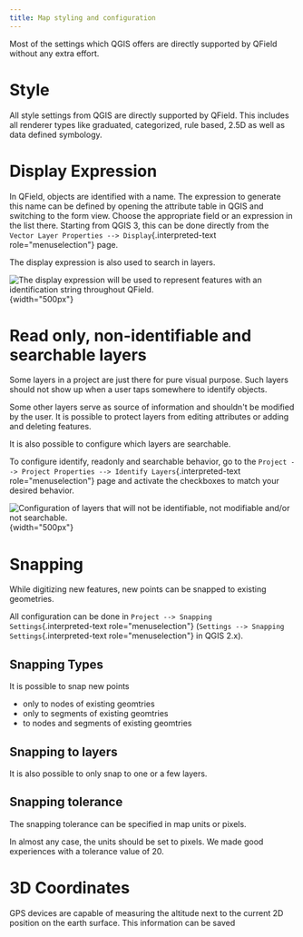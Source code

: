 ```yaml
---
title: Map styling and configuration
---
```


Most of the settings which QGIS offers are directly supported by QField
without any extra effort.

# Style

All style settings from QGIS are directly supported by QField. This
includes all renderer types like graduated, categorized, rule based,
2.5D as well as data defined symbology.

# Display Expression

In QField, objects are identified with a name. The expression to
generate this name can be defined by opening the attribute table in QGIS
and switching to the form view. Choose the appropriate field or an
expression in the list there. Starting from QGIS 3, this can be done
directly from the
`Vector Layer Properties --> Display`{.interpreted-text
role="menuselection"} page.

The display expression is also used to search in layers.

![The display expression will be used to represent features with an
identification string throughout
QField.](../assets/images/define_display_expression.png){width="500px"}

# Read only, non-identifiable and searchable layers

Some layers in a project are just there for pure visual purpose. Such
layers should not show up when a user taps somewhere to identify
objects.

Some other layers serve as source of information and shouldn\'t be
modified by the user. It is possible to protect layers from editing
attributes or adding and deleting features.

It is also possible to configure which layers are searchable.

To configure identify, readonly and searchable behavior, go to the
`Project --> Project Properties --> Identify Layers`{.interpreted-text
role="menuselection"} page and activate the checkboxes to match your
desired behavior.

![Configuration of layers that will not be identifiable, not modifiable
and/or not
searchable.](../assets/images/project_configuration_readonly.png){width="500px"}

# Snapping

While digitizing new features, new points can be snapped to existing
geometries.

All configuration can be done in
`Project --> Snapping Settings`{.interpreted-text role="menuselection"}
(`Settings --> Snapping Settings`{.interpreted-text
role="menuselection"} in QGIS 2.x).

## Snapping Types

It is possible to snap new points

-   only to nodes of existing geomtries
-   only to segments of existing geomtries
-   to nodes and segments of existing geomtries

## Snapping to layers

It is also possible to only snap to one or a few layers.

## Snapping tolerance

The snapping tolerance can be specified in map units or pixels.

In almost any case, the units should be set to pixels. We made good
experiences with a tolerance value of 20.

# 3D Coordinates

GPS devices are capable of measuring the altitude next to the current 2D
position on the earth surface. This information can be saved
